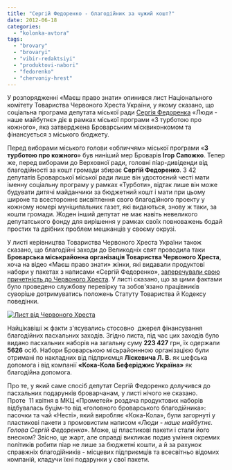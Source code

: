 ```yaml
---
title: "Сергій Федоренко - благодійник за чужий кошт?"
date: 2012-06-18
categories: 
  - "kolonka-avtora"
tags: 
  - "brovary"
  - "brovaryi"
  - "vibir-redaktsiyi"
  - "produktovi-nabori"
  - "fedorenko"
  - "chervoniy-hrest"
---
```


У розпорядженні «Маєш право знати» опинився лист Національного комітету Товариства Червоного Хреста України, у якому сказано, що соціальна програма депутата міської ради [Сергія Федоренка](https://mpz.brovary.org/fedorenko-vidtsuravsya-vid-regionaliv/) «Люди - наше майбутнє» діє в рамках міської програми «З турботою про кожного», яка затверджена Броварським місквиконкомом та фінансується з міського бюджету.

Перед виборами міського голови «обличчям» міської програми «**З турботою про кожного**» був ниніший мер Броварів **Ігор Сапожко**. Тепер же, перед виборами до Верховної ради, головні піар-дивіденди від благодійності за кошт громади збирає **Сергій Федоренко**. З 42 депутатів Броварської міської ради лише він удостоєний честі мати іменну соціальну програму у рамках «Турботи», відтак лише він може будувати дитячі майданчики за бюджетний кошт і мати при цьому широке та всестороннє висвітлення свого благодійного проекту у кожному номері муніципальних газет, які видаються, знову ж таки, за кошти громади. Жоден інший депутат не має навіть невеликого депутатського фонду для вирішення у рамках своїх повноважень бодай простих та дрібних проблем мешканців у своєму окрузі.

У листі керівництва Товариства Червоного Хреста України також сказано, що благодійні заходи до Великодніх свят проводила таки **Броварська міськрайонна організація Товариства Червоного Хреста**, хоча на відео «Маєш право знати» жінки, які видавали продуктові набори у пакетах з написами «Сергій Федоренко», [заперечували свою причетність до Червоного Хреста](https://mpz.brovary.org/fedorenko-rozpochav-peredviborchu-rozdachu-produktovih-naboriv-video/). У листі сказано, що за цими фактами було проведено службову перевірку та зобов'язано працівників суворіше дотримуватись положень Статуту Товариства й Кодексу поведінки.

[![](https://mpz.brovary.org/wp-content/uploads/2012/06/List-vid-CHervonogo-Hresta.jpg "Лист від Червоного Хреста")](https://mpz.brovary.org/wp-content/uploads/2012/06/List-vid-CHervonogo-Hresta.jpg)

Найцікавіші ж факти з'ясувались стосовно  джерел фінансування благодійних пасхальних заходів. Згідно листа, під час цих заходів було видано пасхальних наборів на загальну суму **223 427** грн, їх одержали **5626** осіб. Набори Броварською місьрайоннною організацією були отримані по накладних від підприємця **Ліскевича Л. В.** як шефська допомога і від компанії **«Кока-Кола Беферіджис Україна»** як благодійна допомога.

Про те, у який саме спосіб депутат Сергій Федоренко долучився до пасхальних подарунків броварчанам, у листі нічого не сказано. Проте  11 квітня в МКЦ «Прометей» роздача продуктових наборів відбувалась буцім-то від «головного броварського благодійника»: пасочки та чай «Несті», який виробляє «Кока-Кола», були загорнуті у пластикові пакети з промовистим написом «_Люди - наше майбутнє. Голова Сергій Федоренко_». Може, ці пластикові пакети і стали його внеском? Звісно, це жарт, але справді викликає подив уміння окремих політиків робити піар не лише за бюджетні кошти, а й за рахунок справжніх благодійників - місцевих підприємців та всесвітньо відомих компаній, кладучи їхні подарунки у свої пакети.
